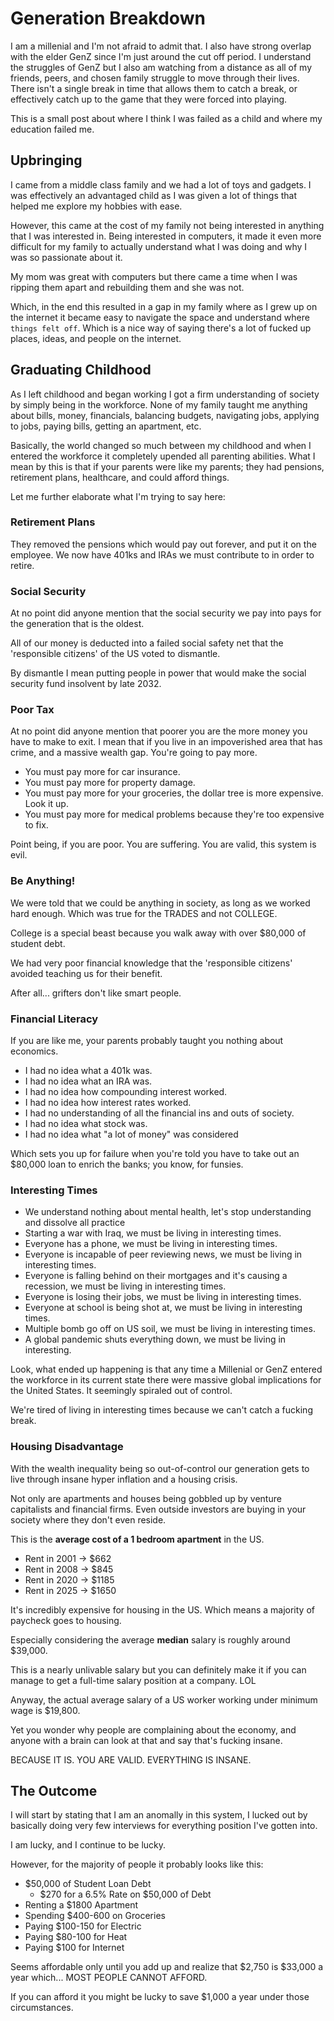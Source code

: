 # Generation Breakdown

I am a millenial and I'm not afraid to admit that. I also have strong overlap with the elder GenZ since I'm just around the cut off period. I understand the struggles of GenZ but I also am watching from a distance as all of my friends, peers, and chosen family struggle to move through their lives. There isn't a single break in time that allows them to catch a break, or effectively catch up to the game that they were forced into playing.

This is a small post about where I think I was failed as a child and where my education failed me.

## Upbringing

I came from a middle class family and we had a lot of toys and gadgets. I was effectively an advantaged child as I was given a lot of things that helped me explore my hobbies with ease. 

However, this came at the cost of my family not being interested in anything that I was interested in. Being interested in computers, it made it even more difficult for my family to actually understand what I was doing and why I was so passionate about it. 

My mom was great with computers but there came a time when I was ripping them apart and rebuilding them and she was not.

Which, in the end this resulted in a gap in my family where as I grew up on the internet it became easy to navigate the space and understand where `things felt off`. Which is a nice way of saying there's a lot of fucked up places, ideas, and people on the internet.

## Graduating Childhood

As I left childhood and began working I got a firm understanding of society by simply being in the workforce. None of my family taught me anything about bills, money, financials, balancing budgets, navigating jobs, applying to jobs, paying bills, getting an apartment, etc.

Basically, the world changed so much between my childhood and when I entered the workforce it completely upended all parenting abilities. What I mean by this is that if your parents were like my parents; they had pensions, retirement plans, healthcare, and could afford things. 

Let me further elaborate what I'm trying to say here:

### Retirement Plans

They removed the pensions which would pay out forever, and put it on the employee. We now have 401ks and IRAs we must contribute to in order to retire.

### Social Security

At no point did anyone mention that the social security we pay into pays for the generation that is the oldest. 

All of our money is deducted into a failed social safety net that the 'responsible citizens' of the US voted to dismantle.

By dismantle I mean putting people in power that would make the social security fund insolvent by late 2032.

### Poor Tax

At no point did anyone mention that poorer you are the more money you have to make to exit. I mean that if you live in an impoverished area that has crime, and a massive wealth gap. You're going to pay more.

- You must pay more for car insurance.
- You must pay more for property damage.
- You must pay more for your groceries, the dollar tree is more expensive. Look it up.
- You must pay more for medical problems because they're too expensive to fix.

Point being, if you are poor. You are suffering. You are valid, this system is evil.

### Be Anything!

We were told that we could be anything in society, as long as we worked hard enough. Which was true for the TRADES and not COLLEGE.

College is a special beast because you walk away with over $80,000 of student debt. 

We had very poor financial knowledge that the 'responsible citizens' avoided teaching us for their benefit.

After all... grifters don't like smart people.

### Financial Literacy

If you are like me, your parents probably taught you nothing about economics. 

- I had no idea what a 401k was. 
- I had no idea what an IRA was.
- I had no idea how compounding interest worked.
- I had no idea how interest rates worked. 
- I had no understanding of all the financial ins and outs of society.
- I had no idea what stock was.
- I had no idea what "a lot of money" was considered

Which sets you up for failure when you're told you have to take out an $80,000 loan to enrich the banks; you know, for funsies.

### Interesting Times

- We understand nothing about mental health, let's stop understanding and dissolve all practice
- Starting a war with Iraq, we must be living in interesting times.
- Everyone has a phone, we must be living in interesting times.
- Everyone is incapable of peer reviewing news, we must be living in interesting times.
- Everyone is falling behind on their mortgages and it's causing a recession, we must be living in interesting times.
- Everyone is losing their jobs, we must be living in interesting times.
- Everyone at school is being shot at, we must be living in interesting times.
- Multiple bomb go off on US soil, we must be living in interesting times.
- A global pandemic shuts everything down, we must be living in interesting.

Look, what ended up happening is that any time a Millenial or GenZ entered the workforce in its current state there were massive global implications for the United States. It seemingly spiraled out of control.

We're tired of living in interesting times because we can't catch a fucking break.

### Housing Disadvantage

With the wealth inequality being so out-of-control our generation gets to live through insane hyper inflation and a housing crisis. 

Not only are apartments and houses being gobbled up by venture capitalists and financial firms. Even outside investors are buying in your society where they don't even reside.

This is the **average cost of a 1 bedroom apartment** in the US.

- Rent in 2001 -> $662
- Rent in 2008 -> $845
- Rent in 2020 -> $1185
- Rent in 2025 -> $1650

It's incredibly expensive for housing in the US. Which means a majority of paycheck goes to housing.

Especially considering the average **median** salary is roughly around $39,000.

This is a nearly unlivable salary but you can definitely make it if you can manage to get a full-time salary position at a company. LOL

Anyway, the actual average salary of a US worker working under minimum wage is $19,800.

Yet you wonder why people are complaining about the economy, and anyone with a brain can look at that and say that's fucking insane.

BECAUSE IT IS. YOU ARE VALID. EVERYTHING IS INSANE.

## The Outcome

I will start by stating that I am an anomally in this system, I lucked out by basically doing very few interviews for everything position I've gotten into.

I am lucky, and I continue to be lucky.

However, for the majority of people it probably looks like this:

- $50,000 of Student Loan Debt
  - $270 for a 6.5% Rate on $50,000 of Debt
- Renting a $1800 Apartment
- Spending $400-600 on Groceries
- Paying $100-150 for Electric
- Paying $80-100 for Heat
- Paying $100 for Internet

Seems affordable only until you add up and realize that $2,750 is $33,000 a year which... MOST PEOPLE CANNOT AFFORD.

If you can afford it you might be lucky to save $1,000 a year under those circumstances.


